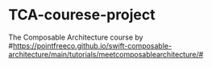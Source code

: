 # TCA-courese-project
The Composable Architecture course by  #https://pointfreeco.github.io/swift-composable-architecture/main/tutorials/meetcomposablearchitecture/#
